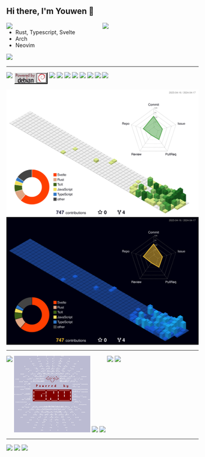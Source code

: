 ## Hi there, I'm Youwen 👋

<picture>
    <source media="(prefers-color-scheme: dark)" srcset="https://github-readme-stats.vercel.app/api?username=couscousdude&theme=dark&show_icons=true">
    <img align="right" width="50%" src="https://github-readme-stats.vercel.app/api?username=couscousdude&show_icons=true">
</picture>

<img width="50%" align="right" src="https://wakatime.com/share/@018dc5b8-ba5a-4572-a38a-b526d1b28240/27538e67-922d-4b1f-8a7c-79f3cac90b5c.svg#gh-dark-mode-only">

- Rust, Typescript, Svelte
- Arch
- Neovim

<a href="https://www.vim.org">![](https://moolenaar.net/vim_anim.gif)</a>

---

<img width="400px" align="top" src="https://www.gnu.org/graphics/gnubanner-alt.png"></img>
<img src="https://github.com/couscousdude/couscousdude/blob/main/assets/powered-by-debian.gif" align="top"></img>
<img src="https://www.gnu.org/graphics/gnubanner-2.png" align="top"></img>
<img src="https://img.shields.io/badge/svelte-%23f1413d.svg?style=for-the-badge&logo=svelte&logoColor=white" align="top"></img>
<img src="https://img.shields.io/badge/Arch%20Linux-1793D1?logo=arch-linux&logoColor=fff&style=for-the-badge" align="top"></img>
<img src="https://img.shields.io/badge/mac%20os-000000?style=for-the-badge&logo=macos&logoColor=F0F0F0" align="top"></img>
<img src="https://img.shields.io/badge/typescript-%23007ACC.svg?style=for-the-badge&logo=typescript&logoColor=white" align="top"></img>
<img src="https://img.shields.io/badge/rust-%23000000.svg?style=for-the-badge&logo=rust&logoColor=white" align="top"></img>
<img src="https://img.shields.io/badge/LibreOffice-%2318A303?style=for-the-badge&logo=LibreOffice&logoColor=white" align="top"></img>
<img src="https://static.fsf.org/nosvn/associate/crm/243302.png" align="top"></img>

<img align="center" src="https://github.com/couscousdude/couscousdude/blob/main/profile-3d-contrib/profile-green-animate.svg#gh-light-mode-only">
<img align="center" src="https://github.com/couscousdude/couscousdude/blob/main/profile-3d-contrib/profile-night-view.svg#gh-dark-mode-only">

---

<img height="200px" src="https://static.fsf.org/nosvn/images/badges/i-support-fs_gray-bg.png" align="top"></img>
<img height="200px" src="https://github.com/couscousdude/couscousdude/blob/main/assets/powered_ascii_gray-bg.png"></img>
<img height="200px" src="https://static.fsf.org/nosvn/images/badges/fsfs_icons_beige-bg.png"></img>
<img height="200px" src="https://static.fsf.org/nosvn/fsf35/fsf35image.png"></img>
<img height="200px" align="top" src="http://gnu.ist.utl.pt/graphics/bokma-emacs.png"></img>
<img height="200px" align="top" src="https://static.fsf.org/nosvn/appeal2020/fall/2-founding.png"></img>


---

<img width="100%" src="https://static.fsf.org/nosvn/appeal2023/fall/banner.png"></img>
<img width="100%" src="https://static.fsf.org/nosvn/images/badges/Spring19-Fiefdom.png"></img>
<img width="100%" align="top" src="https://static.fsf.org/nosvn/images/badges/Spring19_fsf_dark_age_esp_2.png"></img>
